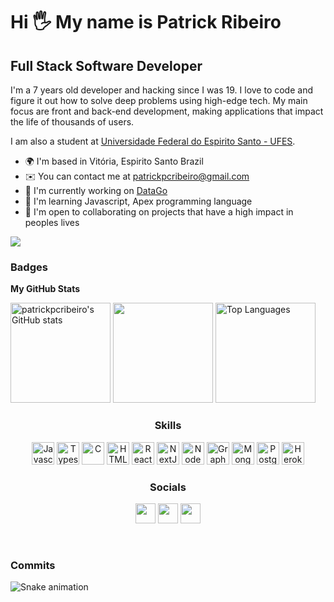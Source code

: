 Hi 🖐️ My name is Patrick Ribeiro 
==========================

Full Stack Software Developer
-----------------------------
I'm a 7 years old developer and hacking since I was 19. I love to code and figure it out how to solve deep problems using high-edge tech. My main focus are front and back-end development, making applications that impact the life of thousands of users.

I am also a student at [Universidade Federal do Espirito Santo - UFES](https://www.ufes.br).

* 🌍  I'm based in Vitória, Espirito Santo Brazil
* ✉️  You can contact me at [patrickpcribeiro@gmail.com](mailto:patrickpcribeiro@gmail.com)
* 🚀  I'm currently working on [DataGo](https://datago.com.br)
* 🧠  I'm learning Javascript, Apex programming language
* 🤝  I'm open to collaborating on projects that have a high impact in peoples lives

<a href="https://www.github.com/patrickpcribeiro" target="_blank" rel="noreferrer"><img
src="https://img.shields.io/github/followers/patrickpcribeiro?logo=github&style=for-the-badge&color=3382ed&labelColor=171717" /></a>

### Badges

<b>My GitHub Stats</b>

<div>

<a height="160em" href="http://www.github.com/patrickpcribeiro"><img height="160em" src="https://github-readme-stats-peguimasid.vercel.app/api?username=patrickpcribeiro&show_icons=true&hide=&count_private=true&title_color=3382ed&text_color=ffffff&icon_color=3382ed&bg_color=171717&hide_border=true&show_icons=true" alt="patrickpcribeiro's GitHub stats" /></a>
<a height="129em" href="http://www.github.com/patrickpcribeiro"><img height="160em" src="https://github-readme-streak-stats.herokuapp.com/?user=patrickpcribeiro&stroke=ffffff&background=171717&ring=3382ed&fire=3382ed&currStreakNum=ffffff&currStreakLabel=3382ed&sideNums=ffffff&sideLabels=ffffff&dates=ffffff&hide_border=true" /></a>
<a height="160em" href="https://github.com/patrickpcribeiro" align="left"><img height="160em" src="https://github-readme-stats-peguimasid.vercel.app/api/top-langs/?username=patrickpcribeiro&layout=compact&title_color=3382ed&text_color=ffffff&icon_color=3382ed&bg_color=171717&hide_border=true&locale=en&custom_title=Top%20%Languages" alt="Top Languages" /></a>


<div align="center">

### Skills

<p align="center">
<a href="https://developer.mozilla.org/en-US/docs/Web/JavaScript" target="_blank" rel="noreferrer"><img src="https://raw.githubusercontent.com/danielcranney/readme-generator/main/public/icons/skills/javascript-colored.svg" width="36" height="36" alt="Javascript" /></a>
<a href="https://www.typescriptlang.org/" target="_blank" rel="noreferrer"><img src="https://raw.githubusercontent.com/danielcranney/readme-generator/main/public/icons/skills/typescript-colored.svg" width="36" height="36" alt="Typescript" /></a>
<a href="https://docs.microsoft.com/en-us/cpp/?view=msvc-170" target="_blank" rel="noreferrer"><img src="https://raw.githubusercontent.com/danielcranney/readme-generator/main/public/icons/skills/c-colored.svg" width="36" height="36" alt="C" /></a>
<a href="https://developer.mozilla.org/en-US/docs/Glossary/HTML5" target="_blank" rel="noreferrer"><img src="https://raw.githubusercontent.com/danielcranney/readme-generator/main/public/icons/skills/html5-colored.svg" width="36" height="36" alt="HTML5" /></a>
<a href="https://reactjs.org/" target="_blank" rel="noreferrer"><img src="https://raw.githubusercontent.com/danielcranney/readme-generator/main/public/icons/skills/react-colored.svg" width="36" height="36" alt="React" /></a>
<a href="https://nextjs.org/docs" target="_blank" rel="noreferrer"><img src="https://raw.githubusercontent.com/danielcranney/readme-generator/main/public/icons/skills/nextjs-colored-dark.svg" width="36" height="36" alt="NextJs" /></a>
<a href="https://nodejs.org/en/" target="_blank" rel="noreferrer"><img src="https://raw.githubusercontent.com/danielcranney/readme-generator/main/public/icons/skills/nodejs-colored.svg" width="36" height="36" alt="NodeJS" /></a>
<a href="https://graphql.org/" target="_blank" rel="noreferrer"><img src="https://raw.githubusercontent.com/danielcranney/readme-generator/main/public/icons/skills/graphql-colored.svg" width="36" height="36" alt="GraphQL" /></a>
<a href="https://www.mongodb.com/" target="_blank" rel="noreferrer"><img src="https://raw.githubusercontent.com/danielcranney/readme-generator/main/public/icons/skills/mongodb-colored.svg" width="36" height="36" alt="MongoDB" /></a>
<a href="https://www.postgresql.org/" target="_blank" rel="noreferrer"><img src="https://raw.githubusercontent.com/danielcranney/readme-generator/main/public/icons/skills/postgresql-colored.svg" width="36" height="36" alt="PostgreSQL" /></a>
<a href="https://www.heroku.com/" target="_blank" rel="noreferrer"><img src="https://raw.githubusercontent.com/danielcranney/readme-generator/main/public/icons/skills/heroku-colored.svg" width="36" height="36" alt="Heroku" /></a>
</p>



### Socials

<p align="center"> 

<a href="https://www.github.com/patrickpcribeiro" target="_blank" rel="noreferrer"><img src="https://raw.githubusercontent.com/danielcranney/readme-generator/main/public/icons/socials/github-dark.svg" width="32" height="32" /></a> 
<a href="https://www.linkedin.com/in/patrickpcribeiro" target="_blank" rel="noreferrer"><img src="https://raw.githubusercontent.com/danielcranney/readme-generator/main/public/icons/socials/linkedin.svg" width="32" height="32" /></a> 
<a href="https://www.youtube.com/c/patrickpcribeiro" target="_blank" rel="noreferrer"><img src="https://raw.githubusercontent.com/danielcranney/readme-generator/main/public/icons/socials/youtube.svg" width="32" height="32" /></a></p>

</div><br/>

### Commits
 
<div> 
  
 
 ![Snake animation](https://github.com/patrickpcribeiro/patrickpcribeiro/blob/output/github-contribution-grid-snake.svg)
 
</div>
